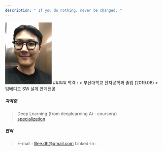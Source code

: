 ```yaml
---
description: " If you do nothing, never be changed. "
---
```

<img src="/image/mypicture.jpg" width="30%" height="30%">
##### 학력 :
>  부산대학교 전자공학과 졸업 (2019.08)
><br>임베디드 SW 설계 연계전공


##### 자격증
> Deep Learning (from deeplearning Ai - coursera)<br>[specialization](https://www.coursera.org/account/accomplishments/specialization/EGHN8RSF74FF)

##### 연락
> E-mail : lllee.dh@gmail.com
> Linked-In :
